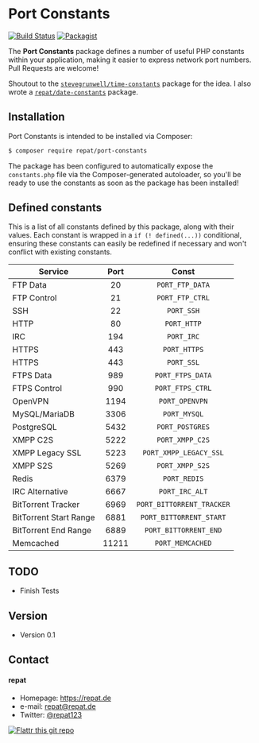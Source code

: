 # Port Constants
[![Build Status](https://travis-ci.org/repat/port-constants.svg?branch=develop)](https://travis-ci.org/repat/port-constants)
[![Packagist](https://img.shields.io/packagist/v/repat/port-constants.svg)](https://packagist.org/packages/repat/port-constants)

The **Port Constants** package defines a number of useful PHP constants within your application, making it easier to express network port numbers. Pull Requests are welcome!

Shoutout to the [`stevegrunwell/time-constants`](https://github.com/stevegrunwell/time-constants) package for the idea. I also wrote a  [`repat/date-constants`](https://github.com/repat/date-constants) package.

## Installation
Port Constants is intended to be installed via Composer:

```sh
$ composer require repat/port-constants
```

The package has been configured to automatically expose the `constants.php` file via the Composer-generated autoloader, so you'll be ready to use the constants as soon as the package has been installed!

## Defined constants
This is a list of all constants defined by this package, along with their values. Each constant is wrapped in a `if (! defined(...))` conditional, ensuring these constants can easily be redefined if necessary and won't conflict with existing constants.

| Service                | Port  | Const                     |
| ---------------------- |:-----:|:-------------------------:|
| FTP Data               | 20     | `PORT_FTP_DATA`           |
| FTP Control            | 21     | `PORT_FTP_CTRL`           |
| SSH                    | 22     | `PORT_SSH`                |
| HTTP                   | 80     | `PORT_HTTP`               |
| IRC                    | 194    | `PORT_IRC`                |
| HTTPS                  | 443    | `PORT_HTTPS`              |
| HTTPS                  | 443    | `PORT_SSL`                |
| FTPS Data              | 989    | `PORT_FTPS_DATA`          |
| FTPS Control           | 990    | `PORT_FTPS_CTRL`          |
| OpenVPN                | 1194   | `PORT_OPENVPN`            |
| MySQL/MariaDB          | 3306   | `PORT_MYSQL`              |
| PostgreSQL             | 5432   | `PORT_POSTGRES`           |
| XMPP C2S               | 5222   | `PORT_XMPP_C2S`           |
| XMPP Legacy SSL        | 5223   | `PORT_XMPP_LEGACY_SSL`    |
| XMPP S2S               | 5269   | `PORT_XMPP_S2S`           |
| Redis                  | 6379   | `PORT_REDIS`              |
| IRC Alternative        | 6667   | `PORT_IRC_ALT`            |
| BitTorrent Tracker     | 6969   | `PORT_BITTORRENT_TRACKER` |
| BitTorrent Start Range | 6881   | `PORT_BITTORRENT_START`   |
| BitTorrent End Range   | 6889   | `PORT_BITTORRENT_END`     |
| Memcached              | 11211  | `PORT_MEMCACHED`          |

## TODO
* Finish Tests

## Version
* Version 0.1

## Contact
#### repat
* Homepage: https://repat.de
* e-mail: repat@repat.de
* Twitter: [@repat123](https://twitter.com/repat123 "repat123 on twitter")

[![Flattr this git repo](http://api.flattr.com/button/flattr-badge-large.png)](https://flattr.com/submit/auto?user_id=repat&url=https://github.com/repat/date-constants&title=date-constants&language=&tags=github&category=software)
